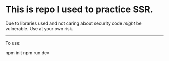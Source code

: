 # This is repo I used to practice SSR.
Due to libraries used and not caring about security code *might* be vulnerable. Use at your own risk.

------

To use:

npm init
npm run dev
